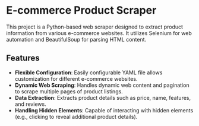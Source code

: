 # E-commerce Product Scraper
This project is a Python-based web scraper designed to extract product information from various e-commerce websites. It utilizes Selenium for web automation and BeautifulSoup for parsing HTML content.

## Features
- **Flexible Configuration**: Easily configurable YAML file allows customization for different e-commerce websites.
- **Dynamic Web Scraping**: Handles dynamic web content and pagination to scrape multiple pages of product listings.
- **Data Extraction**: Extracts product details such as price, name, features, and reviews.
- **Handling Hidden Elements**: Capable of interacting with hidden elements (e.g., clicking to reveal additional product details).
